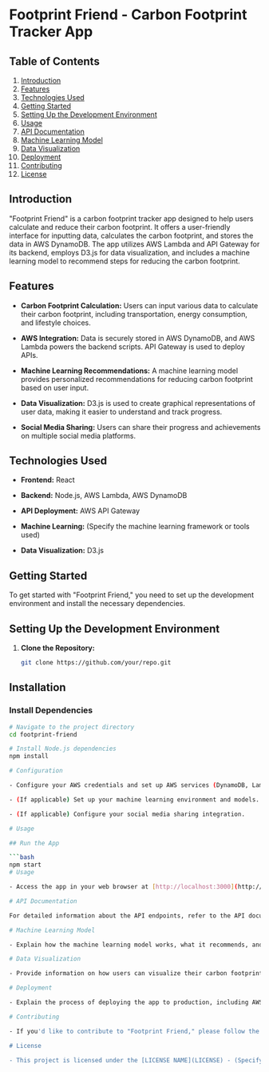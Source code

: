 # Footprint Friend - Carbon Footprint Tracker App

## Table of Contents

1. [Introduction](#introduction)
2. [Features](#features)
3. [Technologies Used](#technologies-used)
4. [Getting Started](#getting-started)
5. [Setting Up the Development Environment](#setting-up-the-development-environment)
6. [Usage](#usage)
7. [API Documentation](#api-documentation)
8. [Machine Learning Model](#machine-learning-model)
9. [Data Visualization](#data-visualization)
10. [Deployment](#deployment)
11. [Contributing](#contributing)
12. [License](#license)

## Introduction

"Footprint Friend" is a carbon footprint tracker app designed to help users calculate and reduce their carbon footprint. It offers a user-friendly interface for inputting data, calculates the carbon footprint, and stores the data in AWS DynamoDB. The app utilizes AWS Lambda and API Gateway for its backend, employs D3.js for data visualization, and includes a machine learning model to recommend steps for reducing the carbon footprint.

## Features

- **Carbon Footprint Calculation:** Users can input various data to calculate their carbon footprint, including transportation, energy consumption, and lifestyle choices.

- **AWS Integration:** Data is securely stored in AWS DynamoDB, and AWS Lambda powers the backend scripts. API Gateway is used to deploy APIs.

- **Machine Learning Recommendations:** A machine learning model provides personalized recommendations for reducing carbon footprint based on user input.

- **Data Visualization:** D3.js is used to create graphical representations of user data, making it easier to understand and track progress.

- **Social Media Sharing:** Users can share their progress and achievements on multiple social media platforms.

## Technologies Used

- **Frontend:** React

- **Backend:** Node.js, AWS Lambda, AWS DynamoDB

- **API Deployment:** AWS API Gateway

- **Machine Learning:** (Specify the machine learning framework or tools used)

- **Data Visualization:** D3.js

## Getting Started

To get started with "Footprint Friend," you need to set up the development environment and install the necessary dependencies.

## Setting Up the Development Environment

1. **Clone the Repository:**

   ```bash
   git clone https://github.com/your/repo.git
## Installation

### Install Dependencies

```bash
# Navigate to the project directory
cd footprint-friend

# Install Node.js dependencies
npm install

# Configuration

- Configure your AWS credentials and set up AWS services (DynamoDB, Lambda, API Gateway).

- (If applicable) Set up your machine learning environment and models.

- (If applicable) Configure your social media sharing integration.

# Usage

## Run the App

```bash
npm start
# Usage

- Access the app in your web browser at [http://localhost:3000](http://localhost:3000).

# API Documentation

For detailed information about the API endpoints, refer to the API documentation provided [here](api-documentation.md).

# Machine Learning Model

- Explain how the machine learning model works, what it recommends, and how to use it.

# Data Visualization

- Provide information on how users can visualize their carbon footprint data using D3.js.

# Deployment

- Explain the process of deploying the app to production, including AWS services and any domain configuration.

# Contributing

- If you'd like to contribute to "Footprint Friend," please follow the [Contribution Guidelines](CONTRIBUTING.md).

# License

- This project is licensed under the [LICENSE NAME](LICENSE) - (Specify the license type and provide a link to the full license text if applicable).
